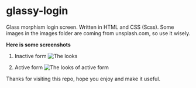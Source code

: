 
# glassy-login
 Glass morphism login screen. Written in HTML and CSS (Scss). Some images in the images folder are coming from unsplash.com, so use it wisely.
 
**Here is some screenshots**
1. Inactive form
![The looks](https://raw.githubusercontent.com/edrhyt/glassy-login/main/screenshots/1.JPG)

2. Active form
![The looks of active form](https://raw.githubusercontent.com/edrhyt/glassy-login/main/screenshots/2.JPG)

Thanks for visiting this repo, hope you enjoy and make it useful.
